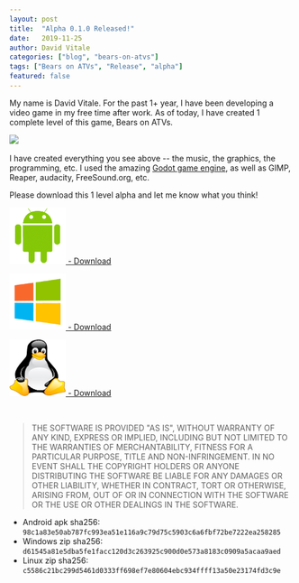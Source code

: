 ```yaml
---
layout: post
title:  "Alpha 0.1.0 Released!"
date:   2019-11-25
author: David Vitale
categories: ["blog", "bears-on-atvs"]
tags: ["Bears on ATVs", "Release", "alpha"]
featured: false
---
```


My name is David Vitale. For the past 1+ year, I have been developing a video game in my free time after work. As of today, I have created 1 complete level of this game, Bears on ATVs.

![](/assets/gameplay1.gif)

I have created everything you see above -- the music, the graphics, the programming, etc. I used the amazing [Godot game engine](https://godotengine.org/), as well as GIMP, Reaper, audacity, FreeSound.org, etc.

Please download this 1 level alpha and let me know what you think!

[![](/assets/android.png) - Download](/downloads/boatvs/v0.1.0-alpha/android/BearsOnATVs.apk)

[![](/assets/windows.png) - Download](/downloads/boatvs/v0.1.0-alpha/windows/BearsOnATVs.zip)

[![](/assets/linux.png) - Download](/downloads/boatvs/v0.1.0-alpha/linux/BearsOnATVs.zip)

<br>

>THE SOFTWARE IS PROVIDED "AS IS", WITHOUT WARRANTY OF ANY KIND, EXPRESS OR IMPLIED, INCLUDING BUT NOT LIMITED TO THE WARRANTIES OF MERCHANTABILITY, FITNESS FOR A PARTICULAR PURPOSE, TITLE AND NON-INFRINGEMENT. IN NO EVENT SHALL THE COPYRIGHT HOLDERS OR ANYONE DISTRIBUTING THE SOFTWARE BE LIABLE FOR ANY DAMAGES OR OTHER LIABILITY, WHETHER IN CONTRACT, TORT OR OTHERWISE, ARISING FROM, OUT OF OR IN CONNECTION WITH THE SOFTWARE OR THE USE OR OTHER DEALINGS IN THE SOFTWARE.

- Android apk sha256: `98c1a83e50ab787fc993ea51e116a9c79d75c5903c6a6fbf72be7222ea258285`
- Windows zip sha256: `d61545a81e5dba5fe1facc120d3c263925c900d0e573a8183c0909a5acaa9aed`
- Linux zip sha256: `c5586c21bc299d5461d0333ff698ef7e80604ebc934ffff13a50e23174fd3c9e`
